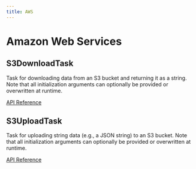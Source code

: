 ```yaml
---
title: AWS
---
```


# Amazon Web Services

## S3DownloadTask <Badge text="task"/>

Task for downloading data from an S3 bucket and returning it as a string. Note that all initialization arguments can optionally be provided or overwritten at runtime.

[API Reference](/api/tasks/aws.html#prefect-tasks-aws-s3-s3downloadtask)

## S3UploadTask <Badge text="task"/>

Task for uploading string data (e.g., a JSON string) to an S3 bucket. Note that all initialization arguments can optionally be provided or overwritten at runtime.

[API Reference](/api/tasks/aws.html#prefect-tasks-aws-s3-s3uploadtask)

